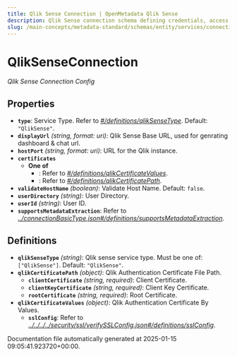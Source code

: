 ```yaml
---
title: Qlik Sense Connection | OpenMetadata Qlik Sense
description: Qlik Sense connection schema defining credentials, access tokens, and root endpoint setup.
slug: /main-concepts/metadata-standard/schemas/entity/services/connections/dashboard/qliksenseconnection
---
```


# QlikSenseConnection

*Qlik Sense Connection Config*

## Properties

- **`type`**: Service Type. Refer to *[#/definitions/qlikSenseType](#definitions/qlikSenseType)*. Default: `"QlikSense"`.
- **`displayUrl`** *(string, format: uri)*: Qlik Sense Base URL, used for genrating dashboard & chat url.
- **`hostPort`** *(string, format: uri)*: URL for the Qlik instance.
- **`certificates`**
  - **One of**
    - : Refer to *[#/definitions/qlikCertificateValues](#definitions/qlikCertificateValues)*.
    - : Refer to *[#/definitions/qlikCertificatePath](#definitions/qlikCertificatePath)*.
- **`validateHostName`** *(boolean)*: Validate Host Name. Default: `false`.
- **`userDirectory`** *(string)*: User Directory.
- **`userId`** *(string)*: User ID.
- **`supportsMetadataExtraction`**: Refer to *[../connectionBasicType.json#/definitions/supportsMetadataExtraction](#/connectionBasicType.json#/definitions/supportsMetadataExtraction)*.
## Definitions

- **`qlikSenseType`** *(string)*: Qlik sense service type. Must be one of: `["QlikSense"]`. Default: `"QlikSense"`.
- **`qlikCertificatePath`** *(object)*: Qlik Authentication Certificate File Path.
  - **`clientCertificate`** *(string, required)*: Client Certificate.
  - **`clientKeyCertificate`** *(string, required)*: Client Key Certificate.
  - **`rootCertificate`** *(string, required)*: Root Certificate.
- **`qlikCertificateValues`** *(object)*: Qlik Authentication Certificate By Values.
  - **`sslConfig`**: Refer to *[../../../../security/ssl/verifySSLConfig.json#/definitions/sslConfig](#/../../../security/ssl/verifySSLConfig.json#/definitions/sslConfig)*.


Documentation file automatically generated at 2025-01-15 09:05:41.923720+00:00.
